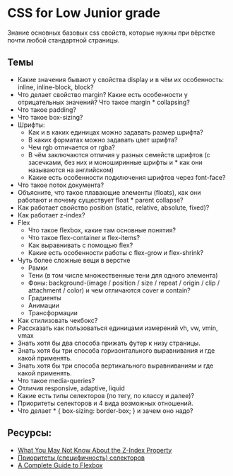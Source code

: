 # CSS for Low Junior grade
Знание основных базовых css свойств, которые нужны при вёрстке почти любой стандартной страницы.

## Темы
* Какие значения бывают у свойства display и в чём их особенность: inline, inline-block, block?
* Что делает свойство margin? Какие есть особенности у отрицательных значений? Что такое margin * collapsing?
* Что такое padding?
* Что такое box-sizing?
* Шрифты:
    * Как и в каких единицах можно задавать размер шрифта? 
    * В каких форматах можно задавать цвет шрифта? 
    * Чем rgb отличается от rgba?
    * В чём заключаются отличия у разных семейств шрифтов (с засечками, без них и моноширинные шрифты и * как они называются на английском)
    * Какие есть особенности подключения шрифтов через font-face?
* Что такое поток документа?
* Объясните, что такое плавающие элементы (floats), как они работают и почему существует float * parent collapse?
* Как работает свойство position (static, relative, absolute, fixed)?
* Как работает z-index?
* Flex
    * Что такое flexbox, какие там основные понятия?
    * Что такое flex-container и flex-items?
    * Как выравнивать с помощью flex?
    * Какие есть особенности работы с flex-grow и flex-shrink?
* Чуть более сложные вещи в верстке
    * Рамки
    * Тени (в том числе множественные тени для одного элемента)
    * Фоны: background-(image / position / size / repeat / origin / clip / attachment / color) и чем отличаются cover и contain?
    * Градиенты
    * Анимации
    * Трансформации
* Как стилизовать чекбокс?
* Рассказать как пользоваться единицами измерений vh, vw, vmin, vmax
* Знать хотя бы два способа прижать футер к низу страницы.
* Знать хотя бы три способа горизонтального выравнивания и где какой применять.
* Знать хотя бы три способа вертикального выравниваниям и где какой применять.
* Что такое media-queries?
* Отличия responsive, adaptive, liquid
* Какие есть типы селекторов (по тегу, по классу и далее)?
* Приоритеты селекторов и 4 вида возможных отношений.
* Что делает * { box-sizing: border-box; } и зачем оно надо?


## Ресурсы:
* [What You May Not Know About the Z-Index Property](https://webdesign.tutsplus.com/articles/what-you-may-not-know-about-the-z-index-property--webdesign-16892)
* [Приоритеты (специфичность) селекторов]()
* [A Complete Guide to Flexbox](https://css-tricks.com/snippets/css/a-guide-to-flexbox/)